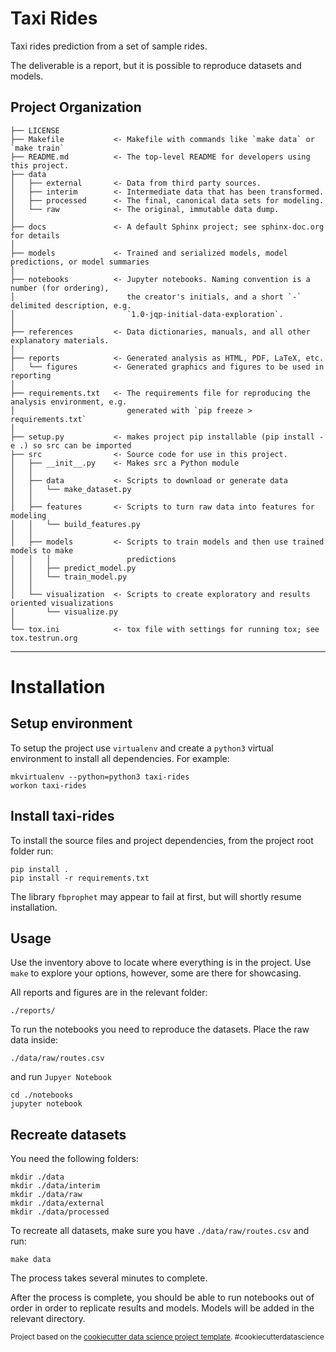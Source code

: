 Taxi Rides
==============================

Taxi rides prediction from a set of sample rides.

The deliverable is a report, but it is possible to reproduce datasets and
models.

Project Organization
------------

    ├── LICENSE
    ├── Makefile           <- Makefile with commands like `make data` or `make train`
    ├── README.md          <- The top-level README for developers using this project.
    ├── data
    │   ├── external       <- Data from third party sources.
    │   ├── interim        <- Intermediate data that has been transformed.
    │   ├── processed      <- The final, canonical data sets for modeling.
    │   └── raw            <- The original, immutable data dump.
    │
    ├── docs               <- A default Sphinx project; see sphinx-doc.org for details
    │
    ├── models             <- Trained and serialized models, model predictions, or model summaries
    │
    ├── notebooks          <- Jupyter notebooks. Naming convention is a number (for ordering),
    │                         the creator's initials, and a short `-` delimited description, e.g.
    │                         `1.0-jqp-initial-data-exploration`.
    │
    ├── references         <- Data dictionaries, manuals, and all other explanatory materials.
    │
    ├── reports            <- Generated analysis as HTML, PDF, LaTeX, etc.
    │   └── figures        <- Generated graphics and figures to be used in reporting
    │
    ├── requirements.txt   <- The requirements file for reproducing the analysis environment, e.g.
    │                         generated with `pip freeze > requirements.txt`
    │
    ├── setup.py           <- makes project pip installable (pip install -e .) so src can be imported
    ├── src                <- Source code for use in this project.
    │   ├── __init__.py    <- Makes src a Python module
    │   │
    │   ├── data           <- Scripts to download or generate data
    │   │   └── make_dataset.py
    │   │
    │   ├── features       <- Scripts to turn raw data into features for modeling
    │   │   └── build_features.py
    │   │
    │   ├── models         <- Scripts to train models and then use trained models to make
    │   │   │                 predictions
    │   │   ├── predict_model.py
    │   │   └── train_model.py
    │   │
    │   └── visualization  <- Scripts to create exploratory and results oriented visualizations
    │       └── visualize.py
    │
    └── tox.ini            <- tox file with settings for running tox; see tox.testrun.org


--------

# Installation


## Setup environment

To setup the project use `virtualenv` and create a `python3` virtual environment to install
all dependencies. For example:

```
mkvirtualenv --python=python3 taxi-rides
workon taxi-rides
```

## Install taxi-rides

To install the source files and project dependencies, from the project root folder run:

```
pip install .
pip install -r requirements.txt
```

The library `fbprophet` may appear to fail at first, but will shortly resume installation.

## Usage

Use the inventory above to locate where everything is in the project. Use `make` to explore your
options, however, some are there for showcasing.

All reports and figures are in the relevant folder:

```
./reports/
```

To run the notebooks you need to reproduce the datasets. Place the raw data inside:

```
./data/raw/routes.csv
```
and run `Jupyer Notebook`

```
cd ./notebooks
jupyter notebook
```

## Recreate datasets

You need the following folders:
```
mkdir ./data
mkdir ./data/interim
mkdir ./data/raw
mkdir ./data/external
mkdir ./data/processed
```
To recreate all datasets, make sure you have `./data/raw/routes.csv` and run:

```
make data
```

The process takes several minutes to complete.

After the process is complete, you should be able to run notebooks out of order
in order to replicate results and models. Models will be added in the relevant
directory.

<p><small>Project based on the <a target="_blank" href="https://drivendata.github.io/cookiecutter-data-science/">cookiecutter data science project template</a>. #cookiecutterdatascience</small></p>
